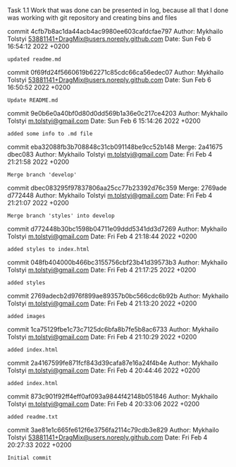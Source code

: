 Task 1.1
Work that was done can be presented in log, because all that I done was working with git repository and creating bins and files

commit 4cfb7b8ac1da44acb4ac9980ee603cafdcfae797
Author: Mykhailo Tolstyi <53881141+DragMix@users.noreply.github.com>
Date:   Sun Feb 6 16:54:12 2022 +0200

    updated readme.md

commit 0f69fd24f5660619b62271c85cdc66ca56edec07
Author: Mykhailo Tolstyi <53881141+DragMix@users.noreply.github.com>
Date:   Sun Feb 6 16:50:52 2022 +0200

    Update README.md

commit 9e0b6e0a40bf0d80d0dd569b1a36e0c217ce4203
Author: Mykhailo Tolstyi <m.tolstyi@gmail.com>
Date:   Sun Feb 6 15:14:26 2022 +0200

    added some info to .md file

commit eba32088fb3b708848c31cb091148be9cc52b148
Merge: 2a41675 dbec083
Author: Mykhailo Tolstyi <m.tolstyi@gmail.com>
Date:   Fri Feb 4 21:21:58 2022 +0200

    Merge branch 'develop'

commit dbec083295f97837806aa25cc77b23392d76c359
Merge: 2769ade d772448
Author: Mykhailo Tolstyi <m.tolstyi@gmail.com>
Date:   Fri Feb 4 21:21:07 2022 +0200

    Merge branch 'styles' into develop

commit d772448b30bc1598b04711e09ddd5341dd3d7269
Author: Mykhailo Tolstyi <m.tolstyi@gmail.com>
Date:   Fri Feb 4 21:18:44 2022 +0200

    added styles to index.html

commit 048fb404000b466bc3155756cbf23b41d39573b3
Author: Mykhailo Tolstyi <m.tolstyi@gmail.com>
Date:   Fri Feb 4 21:17:25 2022 +0200

    added styles

commit 2769adecb2d976f899ae89357b0bc566cdc6b92b
Author: Mykhailo Tolstyi <m.tolstyi@gmail.com>
Date:   Fri Feb 4 21:13:20 2022 +0200

    added images

commit 1ca75129fbe1c73c7125dc6bfa8b7fe5b8ac6733
Author: Mykhailo Tolstyi <m.tolstyi@gmail.com>
Date:   Fri Feb 4 21:10:29 2022 +0200

    added index.html

commit 2a4167599fe871fcf843d39cafa87e16a24f4b4e
Author: Mykhailo Tolstyi <m.tolstyi@gmail.com>
Date:   Fri Feb 4 20:44:46 2022 +0200

    added index.html

commit 873c901f92ff4eff0af093a9844f42148b051846
Author: Mykhailo Tolstyi <m.tolstyi@gmail.com>
Date:   Fri Feb 4 20:33:06 2022 +0200

    added readme.txt

commit 3ae81e1c665fe612f6e3756fa2114c79cdb3e829
Author: Mykhailo Tolstyi <53881141+DragMix@users.noreply.github.com>
Date:   Fri Feb 4 20:27:33 2022 +0200

    Initial commit
